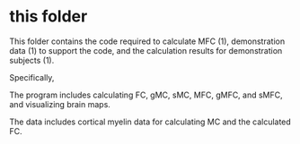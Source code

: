 # this folder
This folder contains the code required to calculate MFC (1), demonstration data (1) to support the code, and the calculation results for demonstration subjects (1).

Specifically,

The program includes calculating FC, gMC, sMC, MFC, gMFC, and sMFC, and visualizing brain maps.

The data includes cortical myelin data for calculating MC and the calculated FC.
